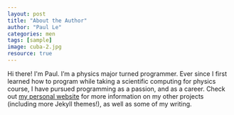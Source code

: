 ```yaml
---
layout: post
title: "About the Author"
author: "Paul Le"
categories: men
tags: [sample]
image: cuba-2.jpg
resource: true
---
```


Hi there! I'm Paul. I’m a physics major turned programmer. Ever since I first learned how to program while taking a scientific computing for physics course, I have pursued programming as a passion, and as a career. Check out [my personal website](https://www.lenpaul.com/) for more information on my other projects (including more Jekyll themes!), as well as some of my writing.
